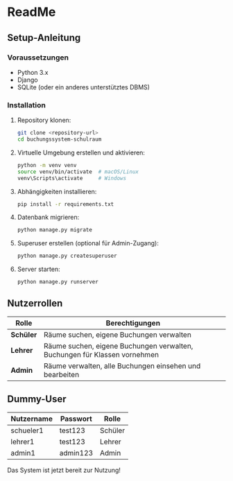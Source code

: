 # ReadMe

## Setup-Anleitung

### Voraussetzungen
- Python 3.x
- Django
- SQLite (oder ein anderes unterstütztes DBMS)

### Installation
1. Repository klonen:
   ```sh
   git clone <repository-url>
   cd buchungssystem-schulraum
   ```
2. Virtuelle Umgebung erstellen und aktivieren:
   ```sh
   python -m venv venv
   source venv/bin/activate  # macOS/Linux
   venv\Scripts\activate     # Windows
   ```
3. Abhängigkeiten installieren:
   ```sh
   pip install -r requirements.txt
   ```
4. Datenbank migrieren:
   ```sh
   python manage.py migrate
   ```
5. Superuser erstellen (optional für Admin-Zugang):
   ```sh
   python manage.py createsuperuser
   ```
6. Server starten:
   ```sh
   python manage.py runserver
   ```

## Nutzerrollen

| Rolle     | Berechtigungen |
|-----------|----------------|
| **Schüler** | Räume suchen, eigene Buchungen verwalten |
| **Lehrer**  | Räume suchen, eigene Buchungen verwalten, Buchungen für Klassen vornehmen |
| **Admin**   | Räume verwalten, alle Buchungen einsehen und bearbeiten |

## Dummy-User
| Nutzername | Passwort | Rolle |
|------------|---------|-------|
| schueler1  | test123 | Schüler |
| lehrer1    | test123 | Lehrer |
| admin1     | admin123 | Admin |

Das System ist jetzt bereit zur Nutzung!

